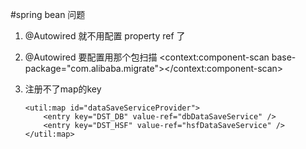 #spring bean 问题

1.  @Autowired 就不用配置 property ref 了
2.   @Autowired  要配置用那个包扫描 <context:component-scan base-package="com.alibaba.migrate"></context:component-scan>
3.  注册不了map的key
	
		<util:map id="dataSaveServiceProvider">
			<entry key="DST_DB" value-ref="dbDataSaveService" />
			<entry key="DST_HSF" value-ref="hsfDataSaveService" />
		</util:map> 